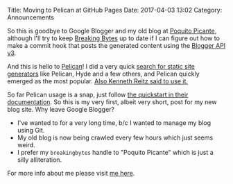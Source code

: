 Title: Moving to Pelican at GitHub Pages
Date: 2017-04-03 13:02
Category: Announcements

So this is goodbye to Google Blogger and my old blog at
[Poquito Picante](http://poquitopicante.blogspot.com/), although I'll try to
keep [Breaking Bytes](https://breakingbytes.blogspot.com/) up to date if I can
figure out how to make a commit hook that posts the generated content using the
[Blogger API v3](https://developers.google.com/blogger/).

And this is hello to [Pelican](https://blog.getpelican.com/)! I did a very quick
[search for static site generators](https://www.fullstackpython.com/static-site-generator.html)
like Pelican, Hyde and a few others, and Pelican quickly emerged as the most
popular. [Also Kenneth Reitz said to use it.](https://news.ycombinator.com/item?id=4928719)

So far Pelican usage is a snap, just follow
[the quickstart in their documentation](http://docs.getpelican.com/en/stable/index.html).
So this is my very first, albeit very short, post for my new blog site. Why leave
Google Blogger?

- I've wanted to for a very long time, b/c I wanted to manage my blog using
  Git.
- My old blog is now being crawled every few hours which just seems weird.
- I prefer my `breakingbytes` handle to "Poquito Picante" which is just a
  silly alliteration.

For more info about me please visit [me here](https://mikofski.github.io/).
